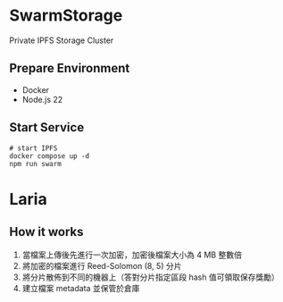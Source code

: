 # SwarmStorage
Private IPFS Storage Cluster

## Prepare Environment
- Docker
- Node.js 22

## Start Service
```shell
# start IPFS
docker compose up -d
npm run swarm
```

# Laria
## How it works
1. 當檔案上傳後先進行一次加密，加密後檔案大小為 4 MB 整數倍
2. 將加密的檔案進行 Reed-Solomon (8, 5) 分片
3. 將分片散佈到不同的機器上（答對分片指定區段 hash 值可領取保存獎勵）
4. 建立檔案 metadata 並保管於倉庫
